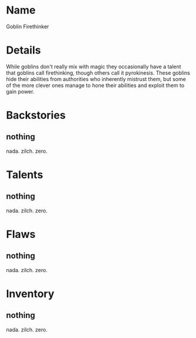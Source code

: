 # Name
Goblin Firethinker

# Details
While goblins don't really mix with magic they occasionally have a talent that goblins call firethinking, though others call it pyrokinesis.  These goblins hide their abilities from authorities who inherently mistrust them, but some of the more clever ones manage to hone their abilities and exploit them to gain power.

# Backstories
## nothing
nada. zilch. zero.

# Talents
## nothing
nada. zilch. zero.

# Flaws
## nothing
nada. zilch. zero.

# Inventory
## nothing
nada. zilch. zero.

